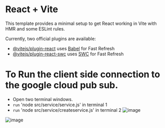 # React + Vite

This template provides a minimal setup to get React working in Vite with HMR and some ESLint rules.

Currently, two official plugins are available:

- [@vitejs/plugin-react](https://github.com/vitejs/vite-plugin-react/blob/main/packages/plugin-react/README.md) uses [Babel](https://babeljs.io/) for Fast Refresh
- [@vitejs/plugin-react-swc](https://github.com/vitejs/vite-plugin-react-swc) uses [SWC](https://swc.rs/) for Fast Refresh

# To Run the client side connection to the google cloud pub sub.
- Open two terminal windows.
- `run` 'node src/service/service.js' in terminal 1
- `run`  'node src/service/createservice.js' in terminal 2
![image](https://github.com/NarayanasamyP/pub-sub/assets/34939696/5413654f-85a4-416f-b231-7a887606677f)


![image](https://github.com/NarayanasamyP/pub-sub/assets/34939696/b356652e-80f2-416b-ad4b-c087f49fd78f)

